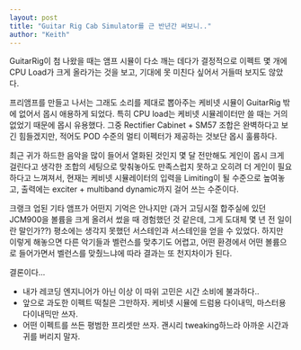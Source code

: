 ```yaml
---
layout: post
title: "Guitar Rig Cab Simulator를 근 반년간 써보니.."
author: "Keith"
---
```


GuitarRig이 첨 나왔을 때는 앰프 시뮬이 다소 깨는 데다가 결정적으로 이펙트 몇 개에 CPU Load가 크게 올라가는 것을 보고, 기대에 못 미친다 싶어서 거들떠 보지도 않았다.

프리앰프를 만들고 나서는 그래도 소리를 제대로 뽑아주는 케비넷 시뮬이 GuitarRig 밖에 없어서 몹시 애용하게 되었다. 특히 CPU load는 케비넷 시뮬레이터만 쓸 때는 거의 없었기 때문에 몹시 유용했다. 그중 Rectifier Cabinet + SM57 조합은 완벽하다고 보긴 힘들겠지만, 적어도 POD 수준의 멀티 이펙터가 제공하는 것보단 몹시 훌륭하다.

최근 귀가 하드한 음악을 많이 들어서 열화된 것인지 몇 달 전만해도 게인이 몹시 크게 걸린다고 생각한 조합의 세팅으로 맞춰놓아도 만족스럽지 못하고 오히려 더 게인이 필요하다고 느껴져서, 현재는 케비넷 시뮬레이터의 입력을 Limiting이 될 수준으로 높여놓고, 출력에는 exciter + multiband dynamic까지 걸어 쓰는 수준이다.

크랭크 업된 기타 앰프가 어떤지 기억은 안나지만 (과거 고딩시절 합주실에 있던 JCM900을 볼륨을 크게 올려서 썼을 때 경험했던 것 같은데, 그게 도대체 몇 년 전 일이란 말인가??) 평소에는 생각지 못했던 서스테인과 서스테인을 얻을 수 있었다. 하지만 이렇게 해놓으면 다른 악기들과 벨런스를 맞추기도 어렵고, 어떤 환경에서 어떤 볼륨으로 들어가면서 벨런스를 맞췄느냐에 따라 결과는 또 천지차이가 된다.

결론이다...

- 내가 레코딩 엔지니어가 아닌 이상 이 따위 고민은 시간 소비에 불과하다..
- 앞으로 과도한 이펙트 떡칠은 그만하자. 케비넷 시뮬에 드럼용 다이내믹, 마스터용 다이내믹만 쓰자.
- 어떤 이펙트를 쓰든 평범한 프리셋만 쓰자. 괜시리 tweaking하느라 아까운 시간과 귀를 버리지 말자.

